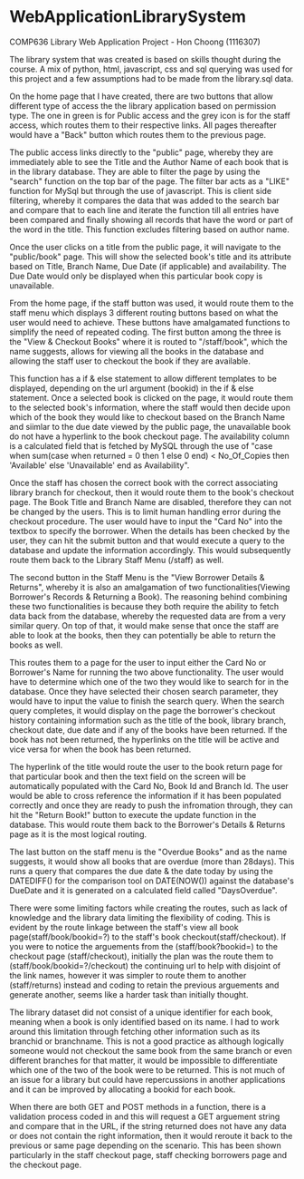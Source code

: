 # WebApplicationLibrarySystem
COMP636 Library Web Application Project - Hon Choong (1116307)

The library system that was created is based on skills thought during the course. A mix of python, html, javascript, css and sql querying was used for this project and a few assumptions had to be made from the library.sql data.

On the home page that I have created, there are two buttons that allow different type of access the the library application based on permission type. The one in green is for Public access and the grey icon is for the staff access, which routes them to their respective links. All pages thereafter would have a "Back" button which routes them to the previous page.

The public access links directly to the "public" page, whereby they are immediately able to see the Title and the Author Name of each book that is in the library database. They are able to filter the page by using the "search" function on the top bar of the page. The filter bar acts as a "LIKE" function for MySql but through the use of javascript. This is client side filtering, whereby it compares the data that was added to the search bar and compare that to each line and iterate the function till all entries have been compared and finally showing all records that have the word or part of the word in the title. This function excludes filtering based on author name.

Once the user clicks on a title from the public page, it will navigate to the "public/book" page. This will show the selected book's title and its attribute based on Title, Branch Name, Due Date (if applicable) and availability. The Due Date would only be displayed when this particular book copy is unavailable.

From the home page, if the staff button was used, it would route them to the staff menu which displays 3 different routing buttons based on what the user would need to achieve. These buttons have amalgamated functions to simplify the need of repeated coding. The first button among the three is the "View & Checkout Books" where it is routed to "/staff/book", which the name suggests, allows for viewing all the books in the database and allowing the staff user to checkout the book if they are available.

This function has a if & else statement to allow different templates to be displayed, depending on the url argument (bookid) in the if & else statement. Once a selected book is clicked on the page, it would route them to the selected book's information, where the staff would then decide upon which of the book they would like to checkout based on the Branch Name and siimlar to the due date viewed by the public page, the unavailable book do not have a hyperlink to the book checkout page. The availability column is a calculated field that is fetched by MySQL through the use of "case when sum(case when returned = 0 then 1 else 0 end) < No_Of_Copies then 'Available' else 'Unavailable' end as Availability".

Once the staff has chosen the correct book with the correct associating library branch for checkout, then it would route them to the book's checkout page. The Book Title and Branch Name are disabled, therefore they can not be changed by the users. This is to limit human handling error during the checkout procedure. The user would have to input the "Card No" into the textbox to specify the borrower. When the details has been checked by the user, they can hit the submit button and that would execute a query to the database and update the information accordingly. This would subsequently route them back to the Library Staff Menu (/staff) as well.

The second button in the Staff Menu is the "View Borrower Details & Returns", whereby it is also an amalgamation of two functionalities(Viewing Borrower's Records & Returning a Book). The reasoning behind combining these two functionalities is because they both require the ability to fetch data back from the database, whereby the requested data are from a very similar query. On top of that, it would make sense that once the staff are able to look at the books, then they can potentially be able to return the books as well. 

This routes them to a page for the user to input either the Card No or Borrower's Name for running the two above functionality. The user would have to determine which one of the two they would like to search for in the database. Once they have selected their chosen search parameter, they would have to input the value to finish the search query. When the search query completes, it would display on the page the borrower's checkout history containing information such as the title of the book, library branch, checkout date, due date and if any of the books have been returned. If the book has not been returned, the hyperlinks on the title will be active and vice versa for when the book has been returned.

The hyperlink of the title would route the user to the book return page for that particular book and then the text field on the screen will be automatically populated with the Card No, Book Id and Branch Id. The user would be able to cross reference the information if it has been populated correctly and once they are ready to push the infromation through, they can hit the "Return Book!" button to execute the update function in the database. This would route them back to the Borrower's Details & Returns page as it is the most logical routing. 

The last button on the staff menu is the "Overdue Books" and as the name suggests, it would show all books that are overdue (more than 28days). This runs a query that compares the due date & the date today by using the DATEDIFF() for the comparison tool on DATE(NOW()) against the database's DueDate and it is generated on a calculated field called "DaysOverdue". 

There were some limiting factors while creating the routes, such as lack of knowledge and the library data limiting the flexibility of coding. This is evident by the route linkage between the staff's view all book page(staff/book/bookid=?) to the staff's book checkout(staff/checkout). If you were to notice the arguements from the (staff/book?bookid=) to the checkout page (staff/checkout), initially the plan was the route them to (staff/book/bookid=?/checkout) the continuing url to help with disjoint of the link names, however it was simpler to route them to another (staff/returns) instead and coding to retain the previous arguements and generate another, seems like a harder task than initially thought. 

The library dataset did not consist of a unique identifier for each book, meaning when a book is only identified based on its name. I had to work around this limitation through fetching other information such as its branchid or branchname. This is not a good practice as although logically someone would not checkout the same book from the same branch or even different branches for that matter, it would be impossible to differentiate which one of the two of the book were to be returned. This is not much of an issue for a library but could have repercussions in another applications and it can be improved by allocating a bookid for each book.

When there are both GET and POST methods in a function, there is a validation process coded in and this will request a GET arguement string and compare that in the URL, if the string returned does not have any data or does not contain the right information, then it would reroute it back to the previous or same page depending on the scenario. This has been shown particularly in the staff checkout page, staff checking borrowers page and the checkout page.